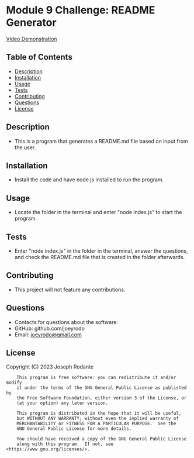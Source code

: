 # Module 9 Challenge: README Generator

[Video Demonstration](https://drive.google.com/file/d/1PKXospnStvzySPc8EgE4GIqIQN0PHIj-/view)

## Table of Contents
- [Description](#description)
- [Installation](#installation)
- [Usage](#usage)
- [Tests](#tests)
- [Contributing](#contributing)
- [Questions](#questions)
- [License](#license)

## Description
- This is a program that generates a README.md file based on input from the user.

## Installation
- Install the code and have node js installed to run the program.

## Usage
- Locate the folder in the terminal and enter "node index.js" to start the program.

## Tests
- Enter "node index.js" in the folder in the terminal, answer the questions, and check the README.md file that is created in the folder afterwards.

## Contributing
- This project will not feature any contributions.

## Questions
- Contacts for questions about the software:
- GitHub: github.com/joeyrodo
- Email: joeyrodo@gmail.com

## License

Copyright (C) 2023 Joseph Rodante

        This program is free software: you can redistribute it and/or modify
        it under the terms of the GNU General Public License as published by
        the Free Software Foundation, either version 3 of the License, or
        (at your option) any later version.
    
        This program is distributed in the hope that it will be useful,
        but WITHOUT ANY WARRANTY; without even the implied warranty of
        MERCHANTABILITY or FITNESS FOR A PARTICULAR PURPOSE.  See the
        GNU General Public License for more details.
    
        You should have received a copy of the GNU General Public License
        along with this program.  If not, see <https://www.gnu.org/licenses/>.
    